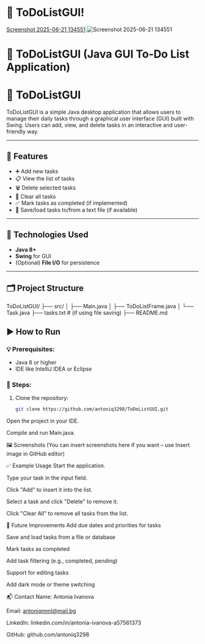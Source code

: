 # 📝 ToDoListGUI! 
[Screenshot 2025-06-21 134551](https://github.com/user-attachments/assets/8587898d-ed31-4b23-af39-f7c1f1bf6dc9)
![Screenshot 2025-06-21 134551](https://github.com/user-attachments/assets/02c8e954-e79d-4a56-9386-22bbb1e2827e)
# 📝 ToDoListGUI (Java GUI To‑Do List Application)

# 📝 ToDoListGUI

ToDoListGUI is a simple Java desktop application that allows users to manage their daily tasks through a graphical user interface (GUI) built with Swing. Users can add, view, and delete tasks in an interactive and user-friendly way.

---

## 📌 Features

- ➕ Add new tasks
- 📋 View the list of tasks
- 🗑️ Delete selected tasks
- 🧼 Clear all tasks
- ✅ Mark tasks as completed (if implemented)
- 💾 Save/load tasks to/from a text file (if available)

---

## 🎨 Technologies Used

- **Java 8+**
- **Swing** for GUI
- (Optional) **File I/O** for persistence

---

## 🗂️ Project Structure

ToDoListGUI/
├── src/
│ ├── Main.java
│ ├── ToDoListFrame.java
│ └── Task.java
├── tasks.txt # (if using file saving)
├── README.md





## ▶️ How to Run

### 💡 Prerequisites:
- Java 8 or higher
- IDE like IntelliJ IDEA or Eclipse

### 🧪 Steps:
1. Clone the repository:
   ```bash
   git clone https://github.com/antoniq3298/ToDoListGUI.git
Open the project in your IDE.

Compile and run Main.java.

🖼️ Screenshots
(You can insert screenshots here if you want – use Insert image in GitHub editor)

✅ Example Usage
Start the application.

Type your task in the input field.

Click "Add" to insert it into the list.

Select a task and click "Delete" to remove it.

Click "Clear All" to remove all tasks from the list.

🚀 Future Improvements
Add due dates and priorities for tasks

Save and load tasks from a file or database

Mark tasks as completed

Add task filtering (e.g., completed, pending)

Support for editing tasks

Add dark mode or theme switching

📬 Contact
Name: Antonia Ivanova

Email: antoniqmml@mail.bg

LinkedIn: linkedin.com/in/antonia-ivanova-a57561373

GitHub: github.com/antoniq3298















